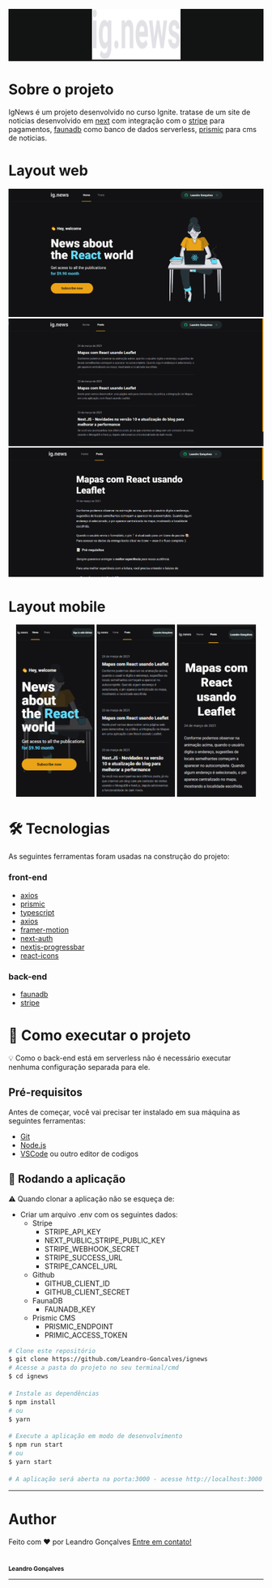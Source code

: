 <p align="center" style="width=100%; background-color: #121414">
  <img src="files/img/logo.svg" height="100" width="175" alt="ig.news" />
</p>

# Sobre o projeto
  IgNews é um projeto desenvolvido no curso Ignite. tratase de um site de noticias desenvolvido em [next](https://nextjs.org) com integração com o [stripe](https://stripe.com/br) para pagamentos, [faunadb](https://fauna.com) como banco de dados serverless, [prismic](https://prismic.io) para cms de noticias.


# Layout web
<p align="center">
    <img src="files/img/web/home.png" alt="tela de home">
    <img src="files/img/web/posts.png" alt="tela dos posts">
    <img src="files/img/web/post.png" alt="tela do post">
  </div>
</p>

# Layout mobile
<p align="center">
  <img src="files/img/mobile/home.png" height="340" alt="tela de home mobile" />
  <img src="files/img/mobile/posts.png" height="340" alt="tela dos posts mobile" />
  <img src="files/img/mobile/post.png" height="340" alt="tela do post mobile" />
</p>

# 🛠 Tecnologias
As seguintes ferramentas foram usadas na construção do projeto:

### front-end

- [axios](https://www.npmjs.com/package/axios)
- [prismic](https://prismic.io)
- [typescript](https://www.typescriptlang.org)
- [axios](https://www.npmjs.com/package/axios)
- [framer-motion](https://www.npmjs.com/package/framer-motion)
- [next-auth](https://next-auth.js.org)
- [nextjs-progressbar](https://www.npmjs.com/package/nextjs-progressbar)
- [react-icons](https://react-icons.github.io/react-icons/)

### back-end
- [faunadb](https://fauna.com)
- [stripe](https://stripe.com/br)


# 🚀 Como executar o projeto

💡 Como o back-end está em serverless não é necessário executar nenhuma configuração separada para ele.

## Pré-requisitos
Antes de começar, você vai precisar ter instalado em sua máquina as seguintes ferramentas:

 * [Git](https://git-scm.com)
 * [Node.js](https://nodejs.org)
 * [VSCode](https://code.visualstudio.com) ou outro editor de codigos

## 🧭 Rodando a aplicação

⚠️ Quando clonar a aplicação não se esqueça de:
 - Criar um arquivo .env com os seguintes dados:
   - Stripe
      - STRIPE_API_KEY
      - NEXT_PUBLIC_STRIPE_PUBLIC_KEY
      - STRIPE_WEBHOOK_SECRET
      - STRIPE_SUCCESS_URL
      - STRIPE_CANCEL_URL
   - Github
       - GITHUB_CLIENT_ID
       - GITHUB_CLIENT_SECRET
   - FaunaDB
       - FAUNADB_KEY
   - Prismic CMS
       - PRISMIC_ENDPOINT
       - PRIMIC_ACCESS_TOKEN
  

```bash
# Clone este repositório
$ git clone https://github.com/Leandro-Goncalves/ignews
# Acesse a pasta do projeto no seu terminal/cmd
$ cd ignews

# Instale as dependências
$ npm install
# ou
$ yarn

# Execute a aplicação em modo de desenvolvimento
$ npm run start
# ou
$ yarn start

# A aplicação será aberta na porta:3000 - acesse http://localhost:3000
```
---

# Author
Feito com ❤️ por Leandro Gonçalves [Entre em contato!](mailto:leandrogoncalvesprofissional@hotmail.com)

<a href="https://github.com/Leandro-Goncalves/">
  <img
    width="150px"
    src="https://github.com/Leandro-Goncalves.png"
    alt=""
  />
 <br />
 <sub><b>Leandro Gonçalves</b></sub></a>

---
